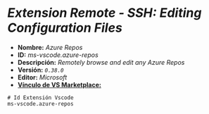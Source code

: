 <!-- Autor: Daniel Benjamin Perez Morales -->
<!-- GitHub: https://github.com/DanielPerezMoralesDev13 -->
<!-- Correo electrónico: danielperezdev@proton.me -->

# ***Extension Remote - SSH: Editing Configuration Files***

- **Nombre:** *Azure Repos*
- **ID:** *ms-vscode.azure-repos*
- **Descripción:** *Remotely browse and edit any Azure Repos*
- **Versión:** *`0.38.0`*
- **Editor:** *Microsoft*
- **[Vínculo de VS Marketplace:](https://marketplace.visualstudio.com/items?itemName=ms-vscode.azure-repos "https://marketplace.visualstudio.com/items?itemName=ms-vscode.azure-repos")**

```plaintext
# Id Extensión Vscode
ms-vscode.azure-repos
```
